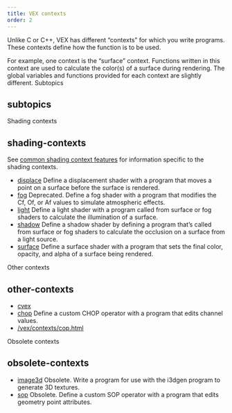 ```yaml
---
title: VEX contexts
order: 2
---
```

Unlike C or C++, VEX has different “contexts” for which you write programs. These contexts define how the function is to be used.

For example, one context is the “surface” context. Functions written in this context are used to calculate the color(s) of a surface during rendering. The global variables and functions provided for each context are slightly different.
Subtopics

## subtopics

Shading contexts

## shading-contexts

See [common shading context features](shading_contexts.html) for information specific to the shading contexts.

- [displace](displace.html "Define a displacement shader with a program that moves a point on a
  surface before the surface is rendered.")
  Define a displacement shader with a program that moves a point on a
  surface before the surface is rendered.
- [fog](fog.html "Deprecated. Define a fog shader with a program that modifies the Cf, Of, or Af
  values to simulate atmospheric effects.")
  Deprecated. Define a fog shader with a program that modifies the Cf, Of, or Af
  values to simulate atmospheric effects.
- [light](light.html "Define a light shader with a program called from surface or fog
  shaders to calculate the illumination of a surface.")
  Define a light shader with a program called from surface or fog
  shaders to calculate the illumination of a surface.
- [shadow](../shading-and-rendering/shadow "Define a shadow shader by defining a program that’s called from
  surface or fog shaders to calculate the occlusion on a surface from a
  light source.")
  Define a shadow shader by defining a program that’s called from
  surface or fog shaders to calculate the occlusion on a surface from a
  light source.
- [surface](surface.html "Define a surface shader with a program that sets the final color,
  opacity, and alpha of a surface being rendered.")
  Define a surface shader with a program that sets the final color,
  opacity, and alpha of a surface being rendered.

Other contexts

## other-contexts

- [cvex](cvex.html)
- [chop](../chop/chop "Define a custom CHOP operator with a program that edits channel
  values.")
  Define a custom CHOP operator with a program that edits channel
  values.
- [/vex/contexts/cop.html](cop.html)

Obsolete contexts

## obsolete-contexts

- [image3d](image3d.html "Obsolete. Write a program for use with the i3dgen program to generate 3D
  textures.")
  Obsolete. Write a program for use with the i3dgen program to generate 3D
  textures.
- [sop](sop.html "Obsolete. Define a custom SOP operator with a program that edits geometry point
  attributes.")
  Obsolete. Define a custom SOP operator with a program that edits geometry point
  attributes.

